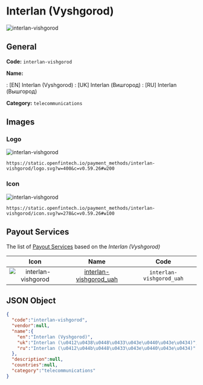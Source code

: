 
# Interlan (Vyshgorod) 
![interlan-vishgorod](https://static.openfintech.io/payment_methods/interlan-vishgorod/logo.svg?w=400&c=v0.59.26#w200)  

## General 
**Code:** `interlan-vishgorod` 
 
**Name:** 
 
:	[EN] Interlan (Vyshgorod) 
:	[UK] Interlan (Вишгород) 
:	[RU] Interlan (Вышгород) 
 
**Category:** `telecommunications` 
 

## Images 

### Logo 
![interlan-vishgorod](https://static.openfintech.io/payment_methods/interlan-vishgorod/logo.svg?w=400&c=v0.59.26#w200)  

```
https://static.openfintech.io/payment_methods/interlan-vishgorod/logo.svg?w=400&c=v0.59.26#w200
```  

### Icon 
![interlan-vishgorod](https://static.openfintech.io/payment_methods/interlan-vishgorod/icon.svg?w=278&c=v0.59.26#w100)  

```
https://static.openfintech.io/payment_methods/interlan-vishgorod/icon.svg?w=278&c=v0.59.26#w100
```  

## Payout Services 
 
The list of [Payout Services](/payout-services/) based on the _Interlan (Vyshgorod)_ 

|Icon|Name|Code| 
|:---:|:---:|:---:| 
|![interlan-vishgorod](https://static.openfintech.io/payout_methods/interlan-vishgorod/icon.png?w=278&c=v0.59.26#w40) |[interlan-vishgorod_uah](/payout-services/interlan-vishgorod_uah/)|`interlan-vishgorod_uah`| 
 

## JSON Object 

```json
{
  "code":"interlan-vishgorod",
  "vendor":null,
  "name":{
    "en":"Interlan (Vyshgorod)",
    "uk":"Interlan (\u0412\u0438\u0448\u0433\u043e\u0440\u043e\u0434)",
    "ru":"Interlan (\u0412\u044b\u0448\u0433\u043e\u0440\u043e\u0434)"
  },
  "description":null,
  "countries":null,
  "category":"telecommunications"
}
```  
